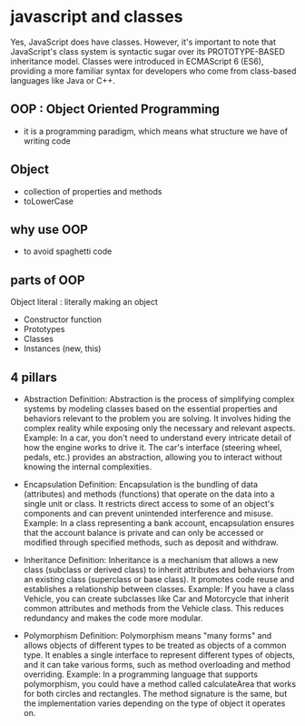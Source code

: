 # javascript and classes
Yes, JavaScript does have classes. However, it's important to note that JavaScript's class system is syntactic sugar over its PROTOTYPE-BASED inheritance model. Classes were introduced in ECMAScript 6 (ES6), providing a more familiar syntax for developers who come from class-based languages like Java or C++.


## OOP : Object Oriented Programming 
- it is a programming paradigm, which means what structure we have of writing code


## Object
- collection of properties and methods
- toLowerCase

## why use OOP
- to avoid spaghetti code

## parts of OOP
Object literal : literally making an object

- Constructor function
- Prototypes
- Classes
- Instances (new, this)


## 4 pillars
- Abstraction 
Definition: Abstraction is the process of simplifying complex systems by modeling classes based on the essential properties and behaviors relevant to the problem you are solving. It involves hiding the complex reality while exposing only the necessary and relevant aspects.
Example: In a car, you don't need to understand every intricate detail of how the engine works to drive it. The car's interface (steering wheel, pedals, etc.) provides an abstraction, allowing you to interact without knowing the internal complexities.

- Encapsulation
Definition: Encapsulation is the bundling of data (attributes) and methods (functions) that operate on the data into a single unit or class. It restricts direct access to some of an object's components and can prevent unintended interference and misuse.
Example: In a class representing a bank account, encapsulation ensures that the account balance is private and can only be accessed or modified through specified methods, such as deposit and withdraw.

- Inheritance
Definition: Inheritance is a mechanism that allows a new class (subclass or derived class) to inherit attributes and behaviors from an existing class (superclass or base class). It promotes code reuse and establishes a relationship between classes.
Example: If you have a class Vehicle, you can create subclasses like Car and Motorcycle that inherit common attributes and methods from the Vehicle class. This reduces redundancy and makes the code more modular.

- Polymorphism
Definition: Polymorphism means "many forms" and allows objects of different types to be treated as objects of a common type. It enables a single interface to represent different types of objects, and it can take various forms, such as method overloading and method overriding.
Example: In a programming language that supports polymorphism, you could have a method called calculateArea that works for both circles and rectangles. The method signature is the same, but the implementation varies depending on the type of object it operates on.